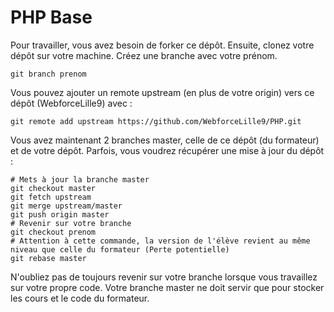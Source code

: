 # PHP Base

Pour travailler, vous avez besoin de forker ce dépôt.
Ensuite, clonez votre dépôt sur votre machine.
Créez une branche avec votre prénom.

```
git branch prenom
```

Vous pouvez ajouter un remote upstream (en plus de votre origin) vers ce dépôt (WebforceLille9) avec :

```
git remote add upstream https://github.com/WebforceLille9/PHP.git
```

Vous avez maintenant 2 branches master, celle de ce dépôt (du formateur) et de votre dépôt.
Parfois, vous voudrez récupérer une mise à jour du dépôt :

```
# Mets à jour la branche master
git checkout master
git fetch upstream
git merge upstream/master
git push origin master
# Revenir sur votre branche
git checkout prenom
# Attention à cette commande, la version de l'élève revient au même niveau que celle du formateur (Perte potentielle)
git rebase master
```

N'oubliez pas de toujours revenir sur votre branche lorsque vous travaillez sur votre propre code. Votre branche master ne doit servir que pour stocker les cours et le code du formateur.
